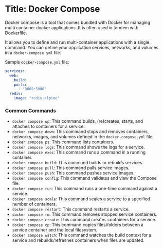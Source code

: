 # Title: Docker Compose

Docker compose is a tool that comes bundled with Docker for managing multi container docker applications. It is often used in tandem with Dockerfile.

It allows you to define and run multi-container applications with a single command. You can define your application services, networks, and volumes in a `docker-compose.yml` file.

Sample `docker-compose.yml` file:

```yaml
services:
  web:
    build: .
    ports:
      - "8000:5000"
  redis:
    image: "redis:alpine"
```

### Common Commands

- `docker compose up`: This command builds, (re)creates, starts, and attaches to containers for a service.
- `docker compose down`: This command stops and removes containers, networks, images, and volumes defined in the `docker-compose.yml` file.
- `docker compose ps`: This command lists containers.
- `docker compose logs`: This command shows the logs for a service.
- `docker compose exec`: This command runs a command in a running container.
- `docker compose build`: This command builds or rebuilds services.
- `docker compose pull`: This command pulls service images.
- `docker compose push`: This command pushes service images.
- `docker compose config`: This command validates and view the Compose file.
- `docker compose run`: This command runs a one-time command against a service.
- `docker compose scale`: This command scales a service to a specified number of containers.
- `docker compose restart`: This command restarts a service.
- `docker compose rm`: This command removes stopped service containers.
- `docker compose create`: This command creates containers for a service.
- `docker compose cp`: This command copies files/folders between a service container and the local filesystem.
- `docker compose watch`: This command watches the build context for a service and rebuilds/refreshes containers when files are updated.
